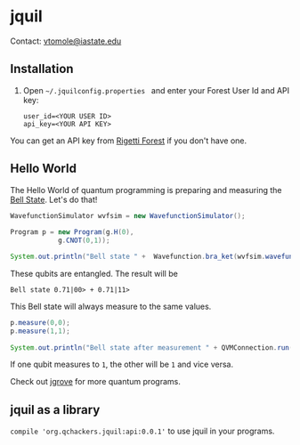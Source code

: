 # jquil
Contact: vtomole@iastate.edu

## Installation

1. Open `~/.jquilconfig.properties ` and enter your Forest User Id and API key:

   ```
   user_id=<YOUR USER ID>
   api_key=<YOUR API KEY>
   ```
You can get an API key from [Rigetti Forest](http://forest.rigetti.com/) if you don't have one.

## Hello World

The Hello World of quantum programming is preparing and measuring the [Bell State](https://www.quantiki.org/wiki/bell-state). Let's do that!

```java
WavefunctionSimulator wvfsim = new WavefunctionSimulator();
	
Program p = new Program(g.H(0),
			g.CNOT(0,1));   

System.out.println("Bell state " +  Wavefunction.bra_ket(wvfsim.wavefunction(p)));         
```
These qubits are entangled. The result will be

```
Bell state 0.71|00> + 0.71|11>
```
This Bell state will always measure to the same values.

```java
p.measure(0,0);
p.measure(1,1);
	
System.out.println("Bell state after measurement " + QVMConnection.run(p, Arrays.asList(0, 1)));

```

If one qubit measures to `1`, the other will be `1` and vice versa.


Check out [jgrove](https://github.com/QCHackers/jgrove) for more quantum programs.


## jquil as a library

`compile 'org.qchackers.jquil:api:0.0.1'` to use jquil in your programs.